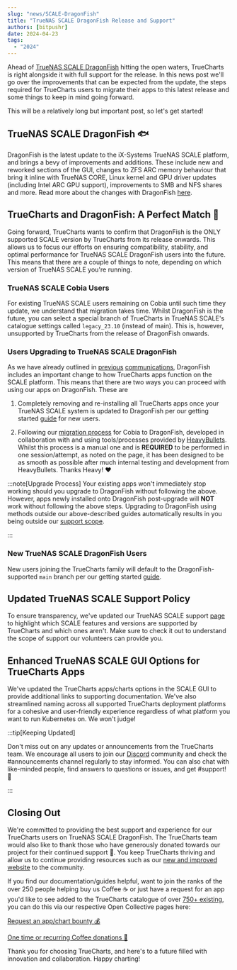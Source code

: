 ```yaml
---
slug: "news/SCALE-DragonFish"
title: "TrueNAS SCALE DragonFish Release and Support"
authors: [bitpushr]
date: 2024-04-23
tags:
  - "2024"
---
```


Ahead of [TrueNAS SCALE DragonFish](https://www.truenas.com/docs/scale/24.04/) hitting the open waters, TrueCharts is right alongside it with full support for the release. In this news post we'll go over the improvements that can be expected from the update, the steps required for TrueCharts users to migrate their apps to this latest release and some things to keep in mind going forward.

This will be a relatively long but important post, so let's get started!

## TrueNAS SCALE DragonFish 🐟

DragonFish is the latest update to the iX-Systems TrueNAS SCALE platform, and brings a bevy of improvements and additions. These include new and reworked sections of the GUI, changes to ZFS ARC memory behaviour that bring it inline with TrueNAS CORE, Linux kernel and GPU driver updates (including Intel ARC GPU support), improvements to SMB and NFS shares and more. Read more about the changes with DragonFish [here](https://www.truenas.com/docs/scale/24.04/).

## TrueCharts and DragonFish: A Perfect Match 💞

Going forward, TrueCharts wants to confirm that DragonFish is the ONLY supported SCALE version by TrueCharts from its release onwards. This allows us to focus our efforts on ensuring compatibility, stability, and optimal performance for TrueNAS SCALE DragonFish users into the future. This means that there are a couple of things to note, depending on which version of TrueNAS SCALE you're running.

### TrueNAS SCALE Cobia Users

For existing TrueNAS SCALE users remaining on Cobia until such time they update, we understand that migration takes time. Whilst DragonFish is the future, you can select a special branch of TrueCharts in TrueNAS SCALE's catalogue settings called `legacy_23.10` (instead of main). This is, however, unsupported by TrueCharts from the release of DragonFish onwards.

### Users Upgrading to TrueNAS SCALE DragonFish

As we have already outlined in [previous](/scale/migrations/cobia-dragonfish) [communications](/scale/guides/getting-started#openebs-setup), DragonFish includes an important change to how TrueCharts apps function on the SCALE platform. This means that there are two ways you can proceed with using our apps on DragonFish. These are

1. Completely removing and re-installing all TrueCharts apps once your TrueNAS SCALE system is updated to DragonFish per our getting started [guide](/scale/guides/getting-started) for new users.

2. Following our [migration process](/scale/migrations/cobia-dragonfish) for Cobia to DragonFish, developed in collaboration with and using tools/processes provided by [HeavyBullets](https://github.com/Heavybullets8/). Whilst this process is a manual one and is **REQUIRED** to be performed in one session/attempt, as noted on the page, it has been designed to be as smooth as possible after much internal testing and development from HeavyBullets. Thanks Heavy! ❤️

:::note[Upgrade Process]
Your existing apps won't immediately stop working should you upgrade to DragonFish without following the above. However, apps newly installed onto DragonFish post-upgrade will **NOT** work without following the above steps. Upgrading to DragonFish using methods outside our above-described guides automatically results in you being outside our [support scope](/scale/support).

:::

### New TrueNAS SCALE DragonFish Users

New users joining the TrueCharts family will default to the DragonFish-supported `main` branch per our getting started [guide](/scale/guides/getting-started).

## Updated TrueNAS SCALE Support Policy

To ensure transparency, we've updated our TrueNAS SCALE support [page](/scale/support) to highlight which SCALE features and versions are supported by TrueCharts and which ones aren't. Make sure to check it out to understand the scope of support our volunteers can provide you.

## Enhanced TrueNAS SCALE GUI Options for TrueCharts Apps

We've updated the TrueCharts apps/charts options in the SCALE GUI to provide additional links to supporting documentation. We've also streamlined naming across all supported TrueCharts deployment platforms for a cohesive and user-friendly experience regardless of what platform you want to run Kubernetes on. We won't judge!

:::tip[Keeping Updated]

Don't miss out on any updates or announcements from the TrueCharts team. We encourage all users to join our [Discord](/s/discord) community and check the #announcements channel regularly to stay informed. You can also chat with like-minded people, find answers to questions or issues, and get #support! 🎫

:::

## Closing Out

We're committed to providing the best support and experience for our TrueCharts users on TrueNAS SCALE DragonFish. The TrueCharts team would also like to thank those who have generously donated towards our project for their continued support 💙. You keep TrueCharts thriving and allow us to continue providing resources such as our [new and improved website](/news/2024-04-21-new-website) to the community.

If you find our documentation/guides helpful, want to join the ranks of the over 250 people helping buy us Coffee ☕ or just have a request for an app you'd like to see added to the TrueCharts catalogue of over [750+ existing](/charts/description-list), you can do this via our respective Open Collective pages here:

[Request an app/chart bounty 💰](https://opencollective.com/truecharts-bounties/contribute/request-chart-bounty-72004)

[One time or recurring Coffee donations 🫶](https://opencollective.com/truecharts)

Thank you for choosing TrueCharts, and here's to a future filled with innovation and collaboration. Happy charting!
